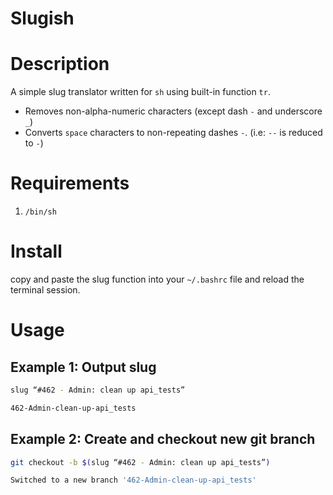 Slugish
=======

# Description
A simple slug translator written for `sh` using built-in function `tr`.

- Removes non-alpha-numeric characters (except dash `-` and underscore `_`)
- Converts `space` characters to non-repeating dashes `-`. (i.e: `--` is reduced to `-`)


# Requirements

1. `/bin/sh`

# Install

copy and paste the slug function into your `~/.bashrc` file and reload the terminal session.

# Usage

## Example 1: Output slug

```sh
slug “#462 - Admin: clean up api_tests”
```
```sh
462-Admin-clean-up-api_tests
```

## Example 2: Create and checkout new git branch

```sh
git checkout -b $(slug “#462 - Admin: clean up api_tests”)
```
```sh
Switched to a new branch '462-Admin-clean-up-api_tests'
```
